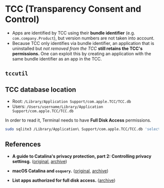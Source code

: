 # TCC (Transparency Consent and Control)

- Apps are identified by TCC using their **bundle identifier** (e.g.
  `com.company.Product`), but version numbers are not taken into account.
-  Because TCC only identifies via bundle identifier, an application that is
   uninstalled but _not removed from the TCC_ **still retains the TCC's
   permissions.** One can exploit this by creating an application with the same
   bundle identifier as an app in the TCC.

## `tccutil`

## TCC database location

- Root: `/Library/Application Support/com.apple.TCC/TCC.db`
- Users: `/Users/username/Library/Application Support/com.apple.TCC/TCC.db`

In order to read it, Terminal needs to have **Full Disk Access** permissions.

```bash
sudo sqlite3 /Library/Application\ Support/com.apple.TCC/TCC.db 'select * from access'
```

## References
- **A guide to Catalina's privacy protection, part 2: Controlling privacy settinsg.** ([original](https://eclecticlight.co/2020/01/15/a-guide-to-catalinas-privacy-protection-2-controlling-privacy-settings/), [archive](https://archive.is/32JzX))

- **macOS Catalina and `osquery`.** ([original](https://blog.kolide.com/macos-catalina-osquery-a6753dc3c35c), [archive](https://archive.is/I6cWN))

- **List apps authorized for full disk access.** ([archive]())
